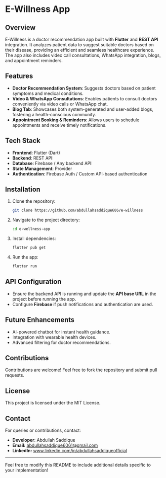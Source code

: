 # E-Willness App

## Overview
E-Willness is a doctor recommendation app built with **Flutter** and **REST API** integration. It analyzes patient data to suggest suitable doctors based on their disease, providing an efficient and seamless healthcare experience. The app also includes video call consultations, WhatsApp integration, blogs, and appointment reminders.

## Features
- **Doctor Recommendation System**: Suggests doctors based on patient symptoms and medical conditions.
- **Video & WhatsApp Consultations**: Enables patients to consult doctors conveniently via video calls or WhatsApp chat.
- **Blog Tab**: Showcases both system-generated and user-added blogs, fostering a health-conscious community.
- **Appointment Booking & Reminders**: Allows users to schedule appointments and receive timely notifications.

## Tech Stack
- **Frontend**: Flutter (Dart)
- **Backend**: REST API
- **Database**: Firebase / Any backend API
- **State Management**: Provider 
- **Authentication**: Firebase Auth / Custom API-based authentication

## Installation
1. Clone the repository:
   ```bash
   git clone https://github.com/abdullahsaddique606/e-willness
   ```
2. Navigate to the project directory:
   ```bash
   cd e-wellness-app
   ```
3. Install dependencies:
   ```bash
   flutter pub get
   ```
4. Run the app:
   ```bash
   flutter run
   ```

## API Configuration
- Ensure the backend API is running and update the **API base URL** in the project before running the app.
- Configure **Firebase** if push notifications and authentication are used.

## Future Enhancements
- AI-powered chatbot for instant health guidance.
- Integration with wearable health devices.
- Advanced filtering for doctor recommendations.

## Contributions
Contributions are welcome! Feel free to fork the repository and submit pull requests.

## License
This project is licensed under the MIT License.

## Contact
For queries or contributions, contact:
- **Developer:** Abdullah Saddique
- **Email:** abdullahsaddique6061@gmail.com
- **LinkedIn:** www.linkedin.com/in/abdullahsaddiqueofficial

---

Feel free to modify this README to include additional details specific to your implementation!
